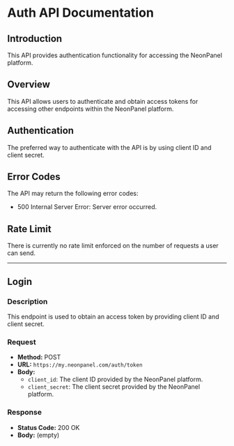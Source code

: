# Auth API Documentation

## Introduction
This API provides authentication functionality for accessing the NeonPanel platform.

## Overview
This API allows users to authenticate and obtain access tokens for accessing other endpoints within the NeonPanel platform.

## Authentication
The preferred way to authenticate with the API is by using client ID and client secret.

## Error Codes
The API may return the following error codes:
- 500 Internal Server Error: Server error occurred.

## Rate Limit
There is currently no rate limit enforced on the number of requests a user can send.

---

## Login

### Description
This endpoint is used to obtain an access token by providing client ID and client secret.

### Request
- **Method:** POST
- **URL:** `https://my.neonpanel.com/auth/token`
- **Body:**
    - `client_id`: The client ID provided by the NeonPanel platform.
    - `client_secret`: The client secret provided by the NeonPanel platform.

### Response
- **Status Code:** 200 OK
- **Body:** (empty)
